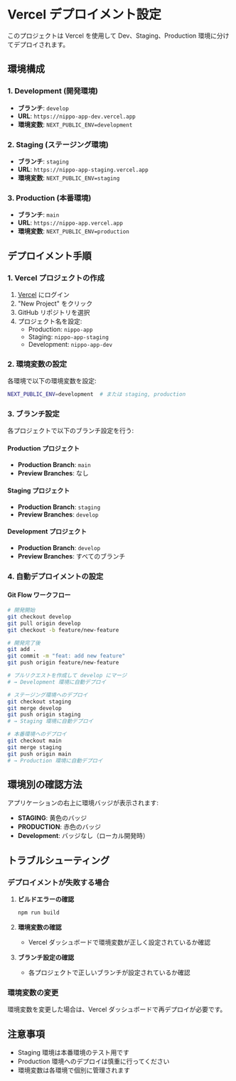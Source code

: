 # Vercel デプロイメント設定

このプロジェクトは Vercel を使用して Dev、Staging、Production 環境に分けてデプロイされます。

## 環境構成

### 1. Development (開発環境)
- **ブランチ**: `develop`
- **URL**: `https://nippo-app-dev.vercel.app`
- **環境変数**: `NEXT_PUBLIC_ENV=development`

### 2. Staging (ステージング環境)
- **ブランチ**: `staging`
- **URL**: `https://nippo-app-staging.vercel.app`
- **環境変数**: `NEXT_PUBLIC_ENV=staging`

### 3. Production (本番環境)
- **ブランチ**: `main`
- **URL**: `https://nippo-app.vercel.app`
- **環境変数**: `NEXT_PUBLIC_ENV=production`

## デプロイメント手順

### 1. Vercel プロジェクトの作成

1. [Vercel](https://vercel.com) にログイン
2. "New Project" をクリック
3. GitHub リポジトリを選択
4. プロジェクト名を設定:
   - Production: `nippo-app`
   - Staging: `nippo-app-staging`
   - Development: `nippo-app-dev`

### 2. 環境変数の設定

各環境で以下の環境変数を設定:

```bash
NEXT_PUBLIC_ENV=development  # または staging, production
```

### 3. ブランチ設定

各プロジェクトで以下のブランチ設定を行う:

#### Production プロジェクト
- **Production Branch**: `main`
- **Preview Branches**: なし

#### Staging プロジェクト
- **Production Branch**: `staging`
- **Preview Branches**: `develop`

#### Development プロジェクト
- **Production Branch**: `develop`
- **Preview Branches**: すべてのブランチ

### 4. 自動デプロイメントの設定

#### Git Flow ワークフロー

```bash
# 開発開始
git checkout develop
git pull origin develop
git checkout -b feature/new-feature

# 開発完了後
git add .
git commit -m "feat: add new feature"
git push origin feature/new-feature

# プルリクエストを作成して develop にマージ
# → Development 環境に自動デプロイ

# ステージング環境へのデプロイ
git checkout staging
git merge develop
git push origin staging
# → Staging 環境に自動デプロイ

# 本番環境へのデプロイ
git checkout main
git merge staging
git push origin main
# → Production 環境に自動デプロイ
```

## 環境別の確認方法

アプリケーションの右上に環境バッジが表示されます:
- **STAGING**: 黄色のバッジ
- **PRODUCTION**: 赤色のバッジ
- **Development**: バッジなし（ローカル開発時）

## トラブルシューティング

### デプロイメントが失敗する場合

1. **ビルドエラーの確認**
   ```bash
   npm run build
   ```

2. **環境変数の確認**
   - Vercel ダッシュボードで環境変数が正しく設定されているか確認

3. **ブランチ設定の確認**
   - 各プロジェクトで正しいブランチが設定されているか確認

### 環境変数の変更

環境変数を変更した場合は、Vercel ダッシュボードで再デプロイが必要です。

## 注意事項

- Staging 環境は本番環境のテスト用です
- Production 環境へのデプロイは慎重に行ってください
- 環境変数は各環境で個別に管理されます 